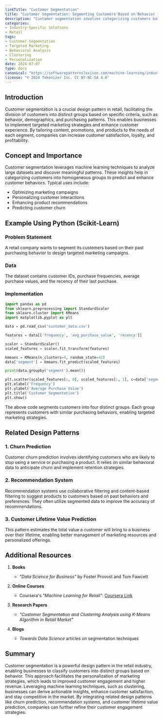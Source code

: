 ```yaml
---
linkTitle: "Customer Segmentation"
title: "Customer Segmentation: Segmenting Customers Based on Behavior for Targeted Marketing"
description: "Customer segmentation involves categorizing customers based on their behaviors and preferences to enable targeted marketing and personalized engagement strategies."
categories:
- Industry-Specific Solutions
- Retail
tags:
- Customer Segmentation
- Targeted Marketing
- Behavioral Analysis
- Clustering
- Personalization
date: 2024-07-07
type: docs
canonical: "https://softwarepatternslexicon.com/machine-learning/industry-specific-solutions/retail/customer-segmentation"
license: "© 2024 Tokenizer Inc. CC BY-NC-SA 4.0"
---
```



## Introduction
Customer segmentation is a crucial design pattern in retail, facilitating the division of customers into distinct groups based on specific criteria, such as behavior, demographics, and purchasing patterns. This enables businesses to implement targeted marketing strategies and enhance customer experience. By tailoring content, promotions, and products to the needs of each segment, companies can increase customer satisfaction, loyalty, and profitability.

## Concept and Importance

Customer segmentation leverages machine learning techniques to analyze large datasets and discover meaningful patterns. These insights help in categorizing customers into homogeneous groups to predict and enhance customer behaviors. Typical uses include:

- Optimizing marketing campaigns
- Personalizing customer interactions
- Enhancing product recommendations
- Predicting customer churn

## Example Using Python (Scikit-Learn)

### Problem Statement
A retail company wants to segment its customers based on their past purchasing behavior to design targeted marketing campaigns.

### Data
The dataset contains customer IDs, purchase frequencies, average purchase values, and the recency of their last purchase.

### Implementation

```python
import pandas as pd
from sklearn.preprocessing import StandardScaler
from sklearn.cluster import KMeans
import matplotlib.pyplot as plt

data = pd.read_csv('customer_data.csv')

features = data[['frequency', 'avg_purchase_value', 'recency']]

scaler = StandardScaler()
scaled_features = scaler.fit_transform(features)

kmeans = KMeans(n_clusters=4, random_state=42)
data['segment'] = kmeans.fit_predict(scaled_features)

print(data.groupby('segment').mean())

plt.scatter(scaled_features[:, 0], scaled_features[:, 1], c=data['segment'])
plt.xlabel('Frequency')
plt.ylabel('Average Purchase Value')
plt.title('Customer Segmentation')
plt.show()
```

The above code segments customers into four distinct groups. Each group represents customers with similar purchasing behaviors, enabling targeted marketing strategies.

## Related Design Patterns

### 1. **Churn Prediction**
Customer churn prediction involves identifying customers who are likely to stop using a service or purchasing a product. It relies on similar behavioral data to anticipate churn and implement retention strategies.

### 2. **Recommendation System**
Recommendation systems use collaborative filtering and content-based filtering to suggest products to customers based on past behaviors and preferences. They often utilize segmented data to improve the accuracy of recommendations.

### 3. **Customer Lifetime Value Prediction**
This pattern estimates the total value a customer will bring to a business over their lifetime, enabling better management of marketing resources and personalized offerings.

## Additional Resources

1. **Books**
   - *"Data Science for Business"* by Foster Provost and Tom Fawcett

2. **Online Courses**
   - Coursera's *"Machine Learning for Retail"*: [Coursera Link](https://www.coursera.org/learn/machine-learning-retail)
   
3. **Research Papers**
   - *"Customer Segmentation and Clustering Analysis using K-Means Algorithm in Retail Market"*

4. **Blogs**
   - *Towards Data Science* articles on segmentation techniques

## Summary

Customer segmentation is a powerful design pattern in the retail industry, enabling businesses to classify customers into distinct groups based on behavior. This approach facilitates the personalization of marketing strategies, which leads to improved customer engagement and higher revenue. Leveraging machine learning techniques, such as clustering, businesses can derive actionable insights, enhance customer satisfaction, and stay competitive in the market. By integrating related design patterns like churn prediction, recommendation systems, and customer lifetime value prediction, companies can further refine their customer engagement strategies.
